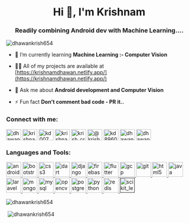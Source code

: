 <h1 align="center">Hi 👋, I'm Krishnam</h1>
<h3 align="center">Readily combining Android dev with Machine Learning....</h3>

<p align="centre"> <img src="https://komarev.com/ghpvc/?username=dhawankrish654" alt="dhawankrish654" /> </p>

- 🌱 I’m currently learning **Machine Learning :- Computer Vision**

- 👨‍💻 All of my projects are available at [https://krishnamdhawan.netlify.app/](https://krishnamdhawan.netlify.app/)

- 💬 Ask me about **Android development and Computer Vision**

- ⚡ Fun fact **Don't comment bad code - PR it..**

<p align="centre">
<h3 align="centre">Connect with me:</h3>
<a href="https://twitter.com/dhawankrish654" target="blank"><img align="center" src="https://cdn.jsdelivr.net/npm/simple-icons@3.0.1/icons/twitter.svg" alt="dhawankrish654" height="30" width="40" /></a>
<a href="https://linkedin.com/in/krishnam-dhawan" target="blank"><img align="center" src="https://cdn.jsdelivr.net/npm/simple-icons@3.0.1/icons/linkedin.svg" alt="krishnam-dhawan" height="30" width="40" /></a>
<a href="https://kaggle.com/kd007" target="blank"><img align="center" src="https://cdn.jsdelivr.net/npm/simple-icons@3.0.1/icons/kaggle.svg" alt="kd007" height="30" width="40" /></a>
<a href="https://fb.com/krishnam_dhawan" target="blank"><img align="center" src="https://cdn.jsdelivr.net/npm/simple-icons@3.0.1/icons/facebook.svg" alt="krishnam_dhawan" height="30" width="40" /></a>
<a href="https://instagram.com/krish_cross" target="blank"><img align="center" src="https://cdn.jsdelivr.net/npm/simple-icons@3.0.1/icons/instagram.svg" alt="krish_cross" height="30" width="40" /></a>
<a href="https://medium.com/@krishcross" target="blank"><img align="center" src="https://cdn.jsdelivr.net/npm/simple-icons@3.0.1/icons/medium.svg" alt="@krishcross" height="30" width="40" /></a>
<a href="https://www.codechef.com/users/kd8960" target="blank"><img align="center" src="https://cdn.jsdelivr.net/npm/simple-icons@3.1.0/icons/codechef.svg" alt="kd8960" height="30" width="40" /></a>
<a href="https://www.leetcode.com/dhawankrish654" target="blank"><img align="center" src="https://cdn.jsdelivr.net/npm/simple-icons@3.0.1/icons/leetcode.svg" alt="dhawankrish654" height="30" width="40" /></a>
<a href="https://auth.geeksforgeeks.org/user/dhawankrish654" target="blank"><img align="center" src="https://cdn.jsdelivr.net/npm/simple-icons@3.0.1/icons/geeksforgeeks.svg" alt="dhawankrish654" height="30" width="40" /></a>
</p>

<h3 align="centre">Languages and Tools:</h3>
<p align="centre"> <a href="https://developer.android.com" target="_blank"> <img src="https://devicons.github.io/devicon/devicon.git/icons/android/android-original-wordmark.svg" alt="android" width="40" height="40"/> </a> <a href="https://getbootstrap.com" target="_blank"> <img src="https://devicons.github.io/devicon/devicon.git/icons/bootstrap/bootstrap-plain.svg" alt="bootstrap" width="40" height="40"/> </a> <a href="https://www.w3schools.com/css/" target="_blank"> <img src="https://devicons.github.io/devicon/devicon.git/icons/css3/css3-original-wordmark.svg" alt="css3" width="40" height="40"/> </a> <a href="https://dart.dev" target="_blank"> <img src="https://www.vectorlogo.zone/logos/dartlang/dartlang-icon.svg" alt="dart" width="40" height="40"/> </a> <a href="https://www.djangoproject.com/" target="_blank"> <img src="https://devicons.github.io/devicon/devicon.git/icons/django/django-original.svg" alt="django" width="40" height="40"/> </a> <a href="https://firebase.google.com/" target="_blank"> <img src="https://www.vectorlogo.zone/logos/firebase/firebase-icon.svg" alt="firebase" width="40" height="40"/> </a> <a href="https://flutter.dev" target="_blank"> <img src="https://www.vectorlogo.zone/logos/flutterio/flutterio-icon.svg" alt="flutter" width="40" height="40"/> </a> <a href="https://cloud.google.com" target="_blank"> <img src="https://www.vectorlogo.zone/logos/google_cloud/google_cloud-icon.svg" alt="gcp" width="40" height="40"/> </a> <a href="https://git-scm.com/" target="_blank"> <img src="https://www.vectorlogo.zone/logos/git-scm/git-scm-icon.svg" alt="git" width="40" height="40"/> </a> <a href="https://www.w3.org/html/" target="_blank"> <img src="https://devicons.github.io/devicon/devicon.git/icons/html5/html5-original-wordmark.svg" alt="html5" width="40" height="40"/> </a> <a href="https://www.java.com" target="_blank"> <img src="https://devicons.github.io/devicon/devicon.git/icons/java/java-original-wordmark.svg" alt="java" width="40" height="40"/> </a> <a href="https://laravel.com/" target="_blank"> <img src="https://devicons.github.io/devicon/devicon.git/icons/laravel/laravel-plain-wordmark.svg" alt="laravel" width="40" height="40"/> </a> <a href="https://www.mongodb.com/" target="_blank"> <img src="https://devicons.github.io/devicon/devicon.git/icons/mongodb/mongodb-original-wordmark.svg" alt="mongodb" width="40" height="40"/> </a> <a href="https://www.mysql.com/" target="_blank"> <img src="https://devicons.github.io/devicon/devicon.git/icons/mysql/mysql-original-wordmark.svg" alt="mysql" width="40" height="40"/> </a> <a href="https://opencv.org/" target="_blank"> <img src="https://www.vectorlogo.zone/logos/opencv/opencv-icon.svg" alt="opencv" width="40" height="40"/> </a> <a href="https://www.postgresql.org" target="_blank"> <img src="https://devicons.github.io/devicon/devicon.git/icons/postgresql/postgresql-original-wordmark.svg" alt="postgresql" width="40" height="40"/> </a> <a href="https://www.python.org" target="_blank"> <img src="https://devicons.github.io/devicon/devicon.git/icons/python/python-original.svg" alt="python" width="40" height="40"/> </a> <a href="https://redis.io" target="_blank"> <img src="https://devicons.github.io/devicon/devicon.git/icons/redis/redis-original-wordmark.svg" alt="redis" width="40" height="40"/> </a> <a href="" target="_blank"> <img src="https://upload.wikimedia.org/wikipedia/commons/0/05/Scikit_learn_logo_small.svg" alt="scikit_learn" width="40" height="40"/> </a>  </p>

<p><img align="centre" src="https://github-readme-stats.vercel.app/api/top-langs/?username=dhawankrish654&layout=compact" alt="dhawankrish654" /></p>

<p>&nbsp;<img align="center" src="https://github-readme-stats.vercel.app/api?username=dhawankrish654&show_icons=true" alt="dhawankrish654" /></p>
